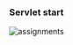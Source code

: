 ### Servlet start

![assignments](https://github.com/shreeshailaya/c-dac/blob/main/Advanced%20Java/Media/Assignments/12-8-d3.png)




